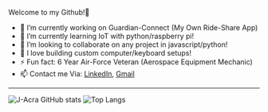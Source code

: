    Welcome to my Github!👋
   
- 🔭 I’m currently working on Guardian-Connect (My Own Ride-Share App)
- 🌱 I’m currently learning IoT with python/raspberry pi!
- 👯 I’m looking to collaborate on any project in javascript/python!
- 💬 I love building custom computer/keyboard setups!
- ⚡ Fun fact: 6 Year Air-Force Veteran (Aerospace Equipment Mechanic)
- 📫 Contact me Via: [LinkedIn](https://www.linkedin.com/in/acra-jonathan/), [Gmail](mailto:jonathanacra@gmail.com)

---
![J-Acra GitHub stats](https://github-readme-stats.vercel.app/api?username=J-Acra&show_icons=true&theme=react&hide_rank=true)
![Top Langs](https://github-readme-stats.vercel.app/api/top-langs/?username=J-Acra&layout=compact&theme=react)
